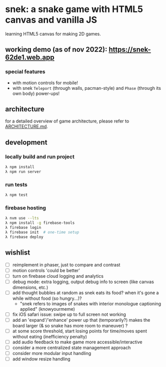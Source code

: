 # snek: a snake game with HTML5 canvas and vanilla JS

learning HTML5 canvas for making 2D games.

## working demo (as of nov 2022): https://snek-62de1.web.app

### special features
- with motion controls for mobile!
- with snek `Teleport` (through walls, pacman-style) and `Phase` (through its own body) power-ups!

## architecture

for a detailed overview of game architecture, please refer to [ARCHITECTURE.md](./ARCHITECTURE.md).

## development

### locally build and run project

```bash
λ npm install
λ npm run server
```

### run tests

```bash
λ npm test
```

### firebase hosting

```bash
λ nvm use --lts
λ npm install -g firebase-tools
λ firebase login
λ firebase init  # one-time setup
λ firebase deploy
```

## wishlist
- [ ] reimplement in phaser, just to compare and contrast
- [ ] motion controls 'could be better'
- [ ] turn on firebase cloud logging and analytics
- [ ] debug mode: extra logging, output debug info to screen (like canvas dimensions, etc.)
- [ ] add thought bubbles at random as snek eats its food? when it's gone a while without food (so hungry...)?
    - "snek refers to images of snakes with interior monologue captioning applied" (knowyourmeme)
- [ ] fix iOS safari issue: swipe up to full screen not working
- [ ] add an 'expand'/'enhance' power up that (temporarily?) makes the board larger (& so snake has more room to maneuver) ?
- [ ] at some score threshold, start losing points for time/moves spent without eating (inefficiency penalty)
- [ ] add audio feedback to make game more accessible/interactive
- [ ] consider a more centralized state management approach
- [ ] consider more modular input handling
- [ ] add window resize handling
